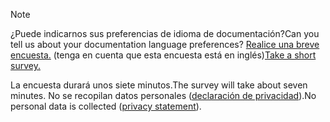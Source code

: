 > [!NOTE]
><span data-ttu-id="15977-101">¿Puede indicarnos sus preferencias de idioma de documentación?</span><span class="sxs-lookup"><span data-stu-id="15977-101">Can you tell us about your documentation language preferences?</span></span> <span data-ttu-id="15977-102">[Realice una breve encuesta.](https://aka.ms/BAG_Docs_Language_Survey) (tenga en cuenta que esta encuesta está en inglés)</span><span class="sxs-lookup"><span data-stu-id="15977-102">[Take a short survey.](https://aka.ms/BAG_Docs_Language_Survey)</span></span>
>
><span data-ttu-id="15977-103">La encuesta durará unos siete minutos.</span><span class="sxs-lookup"><span data-stu-id="15977-103">The survey will take about seven minutes.</span></span> <span data-ttu-id="15977-104">No se recopilan datos personales ([declaración de privacidad](https://go.microsoft.com/fwlink/?LinkId=521839)).</span><span class="sxs-lookup"><span data-stu-id="15977-104">No personal data is collected ([privacy statement](https://go.microsoft.com/fwlink/?LinkId=521839)).</span></span>
